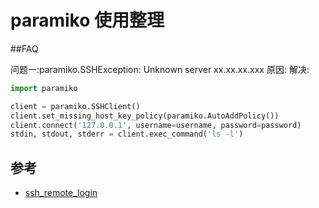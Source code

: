 # paramiko 使用整理

##FAQ

问题一:paramiko.SSHException: Unknown server xx.xx.xx.xxx
原因:
解决:
```python
import paramiko

client = paramiko.SSHClient()
client.set_missing_host_key_policy(paramiko.AutoAddPolicy())
client.connect('127.0.0.1', username=username, password=password)
stdin, stdout, stderr = client.exec_command('ls -l')
```


## 参考
- [ssh_remote_login](http://www.ruanyifeng.com/blog/2011/12/ssh_remote_login.html)
